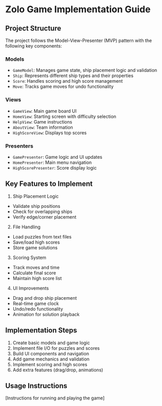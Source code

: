 # Zolo Game Implementation Guide

## Project Structure

The project follows the Model-View-Presenter (MVP) pattern with the following key components:

### Models
- `GameModel`: Manages game state, ship placement logic and validation
- `Ship`: Represents different ship types and their properties  
- `Score`: Handles scoring and high score management
- `Move`: Tracks game moves for undo functionality

### Views
- `GameView`: Main game board UI
- `HomeView`: Starting screen with difficulty selection
- `HelpView`: Game instructions
- `AboutView`: Team information
- `HighScoreView`: Displays top scores

### Presenters
- `GamePresenter`: Game logic and UI updates
- `HomePresenter`: Main menu navigation
- `HighScorePresenter`: Score display logic

## Key Features to Implement

1. Ship Placement Logic
- Validate ship positions
- Check for overlapping ships
- Verify edge/corner placement

2. File Handling
- Load puzzles from text files
- Save/load high scores
- Store game solutions

3. Scoring System
- Track moves and time
- Calculate final score
- Maintain high score list

4. UI Improvements
- Drag and drop ship placement
- Real-time game clock
- Undo/redo functionality 
- Animation for solution playback

## Implementation Steps

1. Create basic models and game logic
2. Implement file I/O for puzzles and scores
3. Build UI components and navigation
4. Add game mechanics and validation
5. Implement scoring and high scores
6. Add extra features (drag/drop, animations)

## Usage Instructions

[Instructions for running and playing the game]